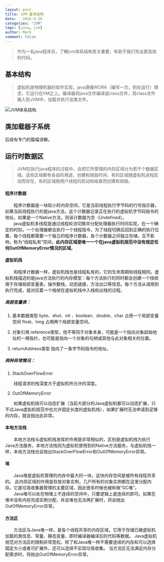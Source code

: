 ```yaml
---
layout: post
title: JVM-基本结构
date:   2016-4-20
categories: "JVM"
tags: [java, jvm]
author: Mark
comment: false
---
```


> 作为一名java程序员，了解jvm体系结构至关重要，有助于我们写出更高效的代码。

## 基本结构

> 虚拟机是物理机器的软件实现，java遵循WORA（编写一次，到处运行）理念，它运行在VM之上。编译器将java文件编译成class文件，将class文件输入到JVM中，加载并执行该类文件。

![JVM体系结构][1]

## 类加载器子系统
后续有专门的篇幅讲解。
## 运行时数据区
> JVM在执行java程序的过程中，会把它所管理的内存区域分为若干个数据区域。这些区域都有各自的用途，创建和销毁时间，有的区域随虚拟机进程启动而存在，有的区域随用户线程的启动和结束而创建和销毁。

#### 程序计数器
　　程序计数器是一块较小的内存空间，它是当前线程执行字节码的行号指示器，如果当前线程执行的是java方法，这个计数器记录正在执行的虚拟机字节码指令的地址，如果是一个Native方法，则该计数器为空（Undefined）。<br />
　　java虚拟机多线程是通过线程轮流切换并分配处理器执行时间实现，在一个确定的时刻，一个处理器都会执行一个线程指令，为了线程切换后回到正确的执行位置，每个线程都需要一个独立的程序计数器，各个计数器之间独立存储，互不影响，称为“线程私有”空间，**此内存区域是唯一一个在java虚拟机规范中没有规定任何OutOfMemoryError情况的区域**。

#### 虚拟机栈
　　和程序计数器一样，虚拟机栈也是线程私有的，它的生命周期和线程相同。虚拟机栈描述的是java方法执行的内存模型：每个方法执行的同时都会创建一个栈帧用于存储局部变量表，操作数栈，动态链接，方法出口等信息。每个方法从调用到执行完成，就对应着一个栈帧在虚拟机栈中入栈和出栈的过程。
##### 局部变量表：
1. 基本数据类型
byte、shot、int 、boolean、double、char 占用一个局部变量空间 float、long 占用两个局部变量空间。

2. 对象引用
reference类型，他不等同于对象本身，可能是一个指向对象起始地址的一用指针，也可能是指向一个对象的句柄或其他与此对象相关的位置。

3. returnAddress类型
指向了一条字节码指令的地址。

##### 两种异常情况：
1. StackOverFlowError 

　　线程请求的栈深度大于虚拟机所允许的深度。

2. OutOfMemoryError 

　　如果虚拟机栈可以动态扩展（当前大部分的Java虚拟机都可以动态扩展，只不过Java虚拟机规范中也允许固定长度的虚拟机栈），如果扩展时无法申请到足够的内存，就会抛出此异常。


#### 本地方法栈
　　本地方法栈与虚拟机栈发挥的作用是非常相似的，区别是虚拟机栈为执行Java方法服务，本地方法栈则为虚拟机使用到的Native方法服务，与虚拟机栈一样，本地方法栈也会抛出StackOverFlowError和OutOfMemoryError异常。
   
#### 堆
　　Java堆是虚拟机管理的内存中最大的一块，这块内存空间是被所有线程共享的。 此内存区域的作用是存放对象实例，几户所有的对象实例都在这里分配内存。它是垃圾收集器管理的主要区域，因此很多时候也被称做“GC堆”。<br/>
　　Java堆可以处在物理上不连续的空间中，只要逻辑上是连续的即可。如果在堆中没有内存完成实例分配，并且堆也无法再扩展时，将会抛出OutOfMemoryError异常。

#### 方法区
　　方法区与Java堆一样，是各个线程共享的内存区域，它用于存储已被虚拟机加载的类信息、常量、静态变量、即时编译器编译后的代码等数据。 Java虚拟机规范对方法区的限制非常宽松，除了和Java堆一样不需要连续的内存和可以选择固定大小或者可扩展外，还可以选择不实现垃圾收集。 当方法区无法满足内存分配需求时，将抛出OutOfMemoryError异常。


  [1]: http://www.javainterviewpoint.com/wp-content/uploads/2016/01/JVM-Architecture.png